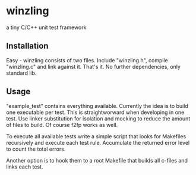 # winzling
a tiny C/C++ unit test framework

## Installation
Easy - winzling consists of two files. Include "winzling.h",
compile "winzling.c" and link against it. That's it.
No further dependencies, only standard lib.

## Usage
"example_test" contains everything available.
Currently the idea is to build one executable per test.
This is straightworward when developing in one test.
Use linker substitution for isolation and mocking to reduce the amount of
files to build. Of course f2fp works as well.

To execute all available tests
write a simple script that looks for Makefiles recursively and execute each test
rule. Accumulate the returned error level to count the total errors.

Another option is to hook them to a root Makefile that builds all c-files and
links each test.



